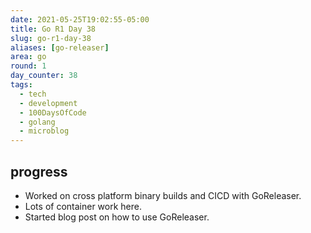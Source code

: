 ```yaml
---
date: 2021-05-25T19:02:55-05:00
title: Go R1 Day 38
slug: go-r1-day-38
aliases: [go-releaser]
area: go
round: 1
day_counter: 38
tags:
  - tech
  - development
  - 100DaysOfCode
  - golang
  - microblog
---
```


## progress

- Worked on cross platform binary builds and CICD with GoReleaser.
- Lots of container work here.
- Started blog post on how to use GoReleaser.
